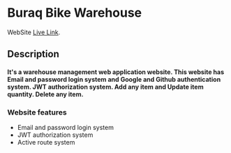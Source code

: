 # Buraq Bike Warehouse

WebSite [Live Link](https://github.com/facebook/create-react-app).

## Description

#### It's a warehouse management web application website. This website has Email and password login system and Google and Github authentication system. JWT authorization system. Add any item and Update item quantity. Delete any item.

### Website features

- Email and password login system
- JWT authorization system
- Active route system
